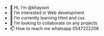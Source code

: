 - 👋 Hi, I’m @khayson
- 👀 I’m interested in Web development 
- 🌱 I’m currently learning Html and css
- 💞️ I’m looking to collaborate on any projects 
- 📫 How to reach me whatsapp 0547222206 

<!---
khayson/khayson is a ✨ special ✨ repository because its `README.md` (this file) appears on your GitHub profile.
You can click the Preview link to take a look at your changes.
--->

